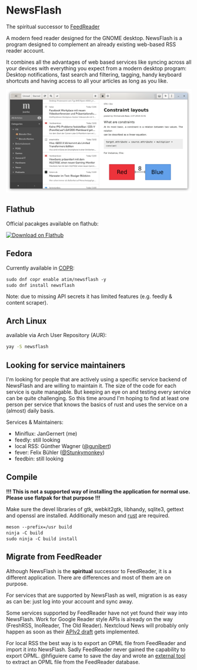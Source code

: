 # NewsFlash

The spiritual successor to [FeedReader](https://github.com/jangernert/FeedReader)

A modern feed reader designed for the GNOME desktop. NewsFlash is a program designed to complement an already existing web-based RSS reader account.

It combines all the advantages of web based services like syncing across all your devices with everything you expect
from a modern desktop program: Desktop notifications, fast search and filtering, tagging, handy keyboard shortcuts
and having access to all your articles as long as you like.

![Screenshot](./data/screenshots/Main.png "WIP 2020-04-20")

## Flathub

Official pacakges available on flathub:

<a href='https://flathub.org/apps/details/com.gitlab.newsflash'><img width='240' alt='Download on Flathub' src='https://flathub.org/assets/badges/flathub-badge-en.png'/></a>

## Fedora

Currently available in [COPR](https://copr.fedorainfracloud.org/coprs/atim/newsflash/):

```
sudo dnf copr enable atim/newsflash -y
sudo dnf install newsflash
```

Note: due to missing API secrets it has limited features (e.g. feedly & content scraper).

## Arch Linux

available via Arch User Repository (AUR):

```bash
yay -S newsflash
```

## Looking for service maintainers

I'm looking for people that are actively using a specific service backend of NewsFlash and are willing to maintain it.
The size of the code for each service is quite managable. But keeping an eye on and testing every service can be quite challenging.
So this time around I'm hoping to find at least one person per service that knows the basics of rust and uses the service on a (almost) daily basis.

Services & Maintainers:

- Miniflux: JanGernert (me)
- feedly: still looking
- local RSS: Günther Wagner ([@gunibert](https://gitlab.com/gunibert))
- fever: Felix Bühler ([@Stunkymonkey](https://gitlab.com/Stunkymonkey))
- feedbin: still looking

## Compile
**!!! This is not a supported way of installing the application for normal use. Please use flatpak for that purpose !!!**

Make sure the devel libraries of gtk, webkit2gtk, libhandy, sqlite3, gettext and openssl are installed.
Additionally meson and [rust](https://rustup.rs/) are required.

```
meson --prefix=/usr build
ninja -C build
sudo ninja -C build install
```

## Migrate from FeedReader

Although NewsFlash is the **spiritual** successor to FeedReader, it is a different application. There are differences and most of them are on purpose.

For services that are supported by NewsFlash as well, migration is as easy as can be: just log into your account and sync away.

Some services supported by FeedReader have not yet found their way into NewsFlash. Work for Google Reader style APIs is already on the way (FreshRSS, InoReader, The Old Reader).
Nextcloud News will probably only happen as soon as their [APIv2 draft](https://github.com/nextcloud/news/blob/ec3cc602f1bd363efe776ce4914319034d35c18e/docs/externalapi/External-Api.md) gets implemented.

For local RSS the best way is to export an OPML file from FeedReader and import it into NewsFlash. Sadly FeedReader never gained the capability to export OPML.
@hfiguiere came to save the day and wrote an [external tool](https://gitlab.gnome.org/hub/feedreader-export) to extract an OPML file from the FeedReader database.
